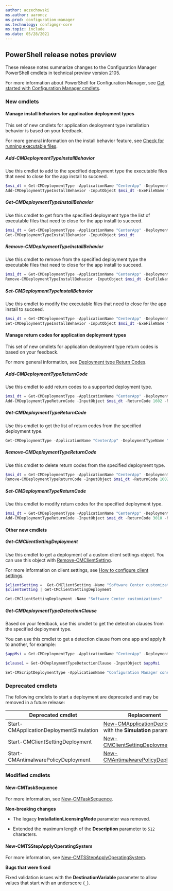 ```yaml
---
author: aczechowski
ms.author: aaroncz
ms.prod: configuration-manager
ms.technology: configmgr-core
ms.topic: include
ms.date: 05/28/2021
---
```


## <a name="bkmk_powershell"></a> PowerShell release notes preview

<!--9881875-->

These release notes summarize changes to the Configuration Manager PowerShell cmdlets in technical preview version 2105.

For more information about PowerShell for Configuration Manager, see [Get started with Configuration Manager cmdlets](/powershell/sccm/overview).

### New cmdlets

#### Manage install behaviors for application deployment types

This set of new cmdlets for application deployment type installation behavior is based on your feedback.

For more general information on the install behavior feature, see [Check for running executable files](../../../../../apps/deploy-use/check-for-running-executable-files.md).

##### Add-CMDeploymentTypeInstallBehavior

Use this cmdlet to add to the specified deployment type the executable files that need to close for the app install to succeed.

```powershell
$msi_dt = Get-CMDeploymentType -ApplicationName "CenterApp" -DeploymentTypeName "InterDept - Windows Installer (.msi file)"
Add-CMDeploymentTypeInstallBehavior -InputObject $msi_dt -ExeFileName "notepad.exe" -DisplayName "Notepad"
```

##### Get-CMDeploymentTypeInstallBehavior

Use this cmdlet to get from the specified deployment type the list of executable files that need to close for the app install to succeed.

```powershell
$msi_dt = Get-CMDeploymentType -ApplicationName "CenterApp" -DeploymentTypeName "InterDept - Windows Installer (.msi file)"
Get-CMDeploymentTypeInstallBehavior -InputObject $msi_dt
```

##### Remove-CMDeploymentTypeInstallBehavior

Use this cmdlet to remove from the specified deployment type the executable files that need to close for the app install to succeed.

```powershell
$msi_dt = Get-CMDeploymentType -ApplicationName "CenterApp" -DeploymentTypeName "InterDept - Windows Installer (.msi file)"
Remove-CMDeploymentTypeInstallBehavior -InputObject $msi_dt -ExeFileName "notepad.exe"
```

##### Set-CMDeploymentTypeInstallBehavior

Use this cmdlet to modify the executable files that need to close for the app install to succeed.

```powershell
$msi_dt = Get-CMDeploymentType -ApplicationName "CenterApp" -DeploymentTypeName "InterDept - Windows Installer (.msi file)"
Set-CMDeploymentTypeInstallBehavior -InputObject $msi_dt -ExeFileName "notepad.exe" -NewExeFileName "calc.exe" -DisplayName "Calculator"
```

#### Manage return codes for application deployment types

This set of new cmdlets for application deployment type return codes is based on your feedback.

For more general information, see [Deployment type Return Codes](../../../../../apps/deploy-use/create-applications.md#bkmk_dt-return).

##### Add-CMDeploymentTypeReturnCode

Use this cmdlet to add return codes to a supported deployment type.

```powershell
$msi_dt = Get-CMDeploymentType -ApplicationName "CenterApp" -DeploymentTypeName "InterDept - Windows Installer (.msi file)"
Add-CMDeploymentTypeReturnCode -InputObject $msi_dt -ReturnCode 1602 -Name "User cancel" -CodeType Failure -Description "The user cancelled the installation"
```

##### Get-CMDeploymentTypeReturnCode

Use this cmdlet to get the list of return codes from the specified deployment type.

```powershell
Get-CMDeploymentType -ApplicationName "CenterApp" -DeploymentTypeName "InterDept - Windows Installer (.msi file)" | Get-CMDeploymentTypeReturnCode
```

##### Remove-CMDeploymentTypeReturnCode

Use this cmdlet to delete return codes from the specified deployment type.

```powershell
$msi_dt = Get-CMDeploymentType -ApplicationName "CenterApp" -DeploymentTypeName "InterDept - Windows Installer (.msi file)"
Remove-CMDeploymentTypeReturnCode -InputObject $msi_dt -ReturnCode 1602
```

##### Set-CMDeploymentTypeReturnCode

Use this cmdlet to modify return codes for the specified deployment type.

```powershell
$msi_dt = Get-CMDeploymentType -ApplicationName "CenterApp" -DeploymentTypeName "InterDept - Windows Installer (.msi file)"
Add-CMDeploymentTypeReturnCode -InputObject $msi_dt -ReturnCode 3010 -Name "Always reboot" -CodeType HardReboot -Description "Change soft reboot to hard reboot"
```

#### Other new cmdlets

##### Get-CMClientSettingDeployment

Use this cmdlet to get a deployment of a custom client settings object. You can use this object with [Remove-CMClientSetting](/powershell/module/configurationmanager/remove-cmclientsetting).

For more information on client settings, see [How to configure client settings](../../../../clients/deploy/configure-client-settings.md).

```powershell
$clientSetting =  Get-CMClientSetting -Name "Software Center customizations"
$clientSetting | Get-CMClientSettingDeployment
```

```powershell
Get-CMClientSettingDeployment -Name "Software Center customizations"
```

##### Get-CMDeploymentTypeDetectionClause

Based on your feedback, use this cmdlet to get the detection clauses from the specified deployment type.

You can use this cmdlet to get a detection clause from one app and apply it to another, for example:

```powershell
$appMsi = Get-CMDeploymentType -ApplicationName "CenterApp" -DeploymentTypeName "InterDept - Windows Installer (.msi file)"

$clause1 = Get-CMDeploymentTypeDetectionClause -InputObject $appMsi

Set-CMScriptDeploymentType -ApplicationName "Configuration Manager console" -DeploymentTypeName "Install" -AddDetectionClause $clause1
```

### Deprecated cmdlets

The following cmdlets to start a deployment are deprecated and may be removed in a future release:

| Deprecated cmdlet | Replacement |
|---------|---------|
| Start-CMApplicationDeploymentSimulation | [New-CMApplicationDeployment](/powershell/module/configurationmanager/New-CMApplicationDeployment) with the **Simulation** parameter |
| Start-CMClientSettingDeployment | [New-CMClientSettingDeployment](/powershell/module/configurationmanager/New-CMClientSettingDeployment) |
| Start-CMAntimalwarePolicyDeployment | [New-CMAntimalwarePolicyDeployment](/powershell/module/configurationmanager/New-CMAntimalwarePolicyDeployment) |

### Modified cmdlets

#### New-CMTaskSequence

For more information, see [New-CMTaskSequence](/powershell/module/configurationmanager/New-CMTaskSequence).

**Non-breaking changes**

- The legacy **InstallationLicensingMode** parameter was removed.

- Extended the maximum length of the **Description** parameter to `512` characters.

#### New-CMTSStepApplyOperatingSystem

For more information, see [New-CMTSStepApplyOperatingSystem](/powershell/module/configurationmanager/New-CMTSStepApplyOperatingSystem).

**Bugs that were fixed**

Fixed validation issues with the **DestinationVariable** parameter to allow values that start with an underscore (`_`).
